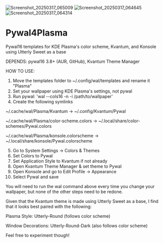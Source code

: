 ![Screenshot_20250317_065009](https://github.com/user-attachments/assets/8880373c-a10a-42f2-8ad9-06acd746b238)
![Screenshot_20250317_064645](https://github.com/user-attachments/assets/7dc328c4-4f35-4abb-9fdb-e23bfa9077b6)
![Screenshot_20250317_064314](https://github.com/user-attachments/assets/2a755821-1655-476f-b6ef-507cbe3ba244)

# Pywal4Plasma
Pywal16 templates for KDE Plasma's color scheme, Kvantum, and Konsole using Utterly Sweet as a base

DEPENDS: pywal16 3.8+ (AUR, GitHub), Kvantum Theme Manager

HOW TO USE:

1. Move the templates folder to ~/.config/wal/templates and rename it "Plasma"
2. Set your wallpaper using KDE Plasma's settings, not pywal
3. Run pywal: 'wal --cols16 -n -i /path/to/wallpaper'
4. Create the following symlinks

~/.cache/wal/Plasma/Kvantum -> ~/.config/Kvantum/Pywal

~/.cache/wal/Plasma/color-scheme.colors -> ~/.local/share/color-schemes/Pywal.colors

~/.cache/wal/Plasma/konsole.colorscheme -> ~/.local/share/konsole/Pywal.colorscheme

5. Go to System Settings -> Colors & Themes
6. Set Colors to Pywal
7. Set Application Style to Kvantum if not already
8. Open Kvantum Theme Manager & set theme to Pywal
9. Open Konsole and go to Edit Profile -> Appearance
10. Select Pywal and save

You will need to run the wal command above every time you change your wallpaper, but none of the other steps need to be redone.

Given that the Kvantum theme is made using Utterly Sweet as a base, I find that it looks best paired with the following:

Plasma Style: Utterly-Round (follows color scheme)

Window Decorations: Utterly-Round-Dark (also follows color scheme)

Feel free to experiment though!
